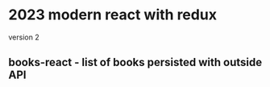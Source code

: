 # 2023 modern react with redux

version 2

## books-react - list of books persisted with outside API
